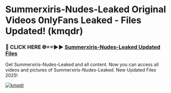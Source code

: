 # Summerxiris-Nudes-Leaked Original Videos 0nlyFans Leaked - Files Updated! (kmqdr)

<h3>🔴 CLICK HERE 🌐==►► <a href="https://tinyurl.com/4mcuefdz" rel="nofollow">Summerxiris-Nudes-Leaked Updated Files</a></h3>

Get Summerxiris-Nudes-Leaked and all content. Now you can access all videos and pictures of Summerxiris-Nudes-Leaked. New Updated Files 2025!

[![kmqdr](https://i.imgur.com/StAQSOY.gif)](https://tinyurl.com/4mcuefdz)
